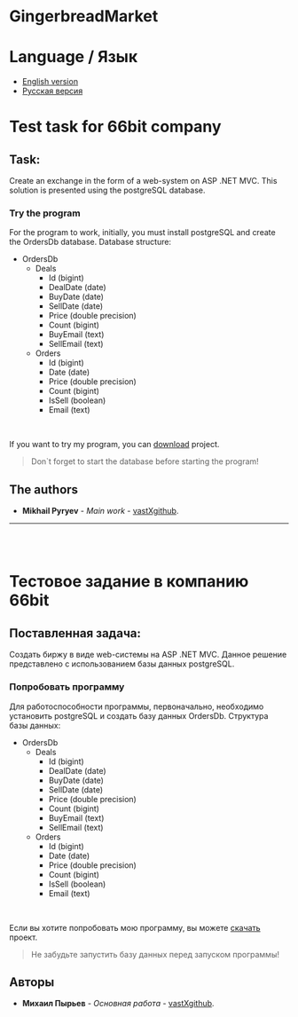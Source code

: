 # GingerbreadMarket
# Language / Язык
* [English version](https://github.com/vastXgithub/gingerbreadmarket/blob/master/README.md#test-task-for-66bit-company)
* [Русская версия](https://github.com/vastXgithub/gingerbreadmarket/blob/master/README.md#%D1%82%D0%B5%D1%81%D1%82%D0%BE%D0%B2%D0%BE%D0%B5-%D0%B7%D0%B0%D0%B4%D0%B0%D0%BD%D0%B8%D0%B5-%D0%B2-%D0%BA%D0%BE%D0%BC%D0%BF%D0%B0%D0%BD%D0%B8%D1%8E-66bit)
# Test task for 66bit company
## Task:
Create an exchange in the form of a web-system on ASP .NET MVC.
This solution is presented using the postgreSQL database.
### Try the program
For the program to work, initially, you must install postgreSQL and create the OrdersDb database.
Database structure:
* OrdersDb
  * Deals
    * Id (bigint)
    * DealDate (date)
    * BuyDate (date)
    * SellDate (date)
    * Price (double precision)
    * Count (bigint)
    * BuyEmail (text)
    * SellEmail (text)
  * Orders
    * Id (bigint)
    * Date (date)
    * Price (double precision)
    * Count (bigint)
    * IsSell (boolean)
    * Email (text)
<br />

If you want to try my program, you can [download](https://github.com/vastXgithub/gingerbreadmarket/archive/master.zip) project.
> Don\`t forget to start the database before starting the program!
## The authors
* **Mikhail Pyryev** - *Main work* - [vastXgithub](https://github.com/vastXgithub).

---

<br /><br />

# Тестовое задание в компанию 66bit
## Поставленная задача:
Создать биржу в виде web-системы на ASP .NET MVC.
Данное решение представлено с использованием базы данных postgreSQL.
### Попробовать программу
Для работоспособности программы, первоначально, необходимо установить postgreSQL и создать базу данных OrdersDb.
Структура базы данных:
* OrdersDb
  * Deals
    * Id (bigint)
    * DealDate (date)
    * BuyDate (date)
    * SellDate (date)
    * Price (double precision)
    * Count (bigint)
    * BuyEmail (text)
    * SellEmail (text)
  * Orders
    * Id (bigint)
    * Date (date)
    * Price (double precision)
    * Count (bigint)
    * IsSell (boolean)
    * Email (text)
<br />

Если вы хотите попробовать мою программу, вы можете [скачать](https://github.com/vastXgithub/gingerbreadmarket/archive/master.zip) проект.
> Не забудьте запустить базу данных перед запуском программы!
## Авторы
* **Михаил Пырьев** - *Основная работа* - [vastXgithub](https://github.com/vastXgithub).

<br /><br />

